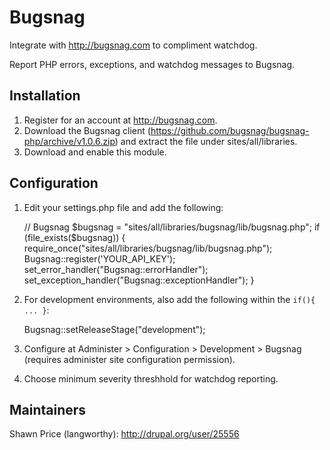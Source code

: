 Bugsnag
=======

Integrate with http://bugsnag.com to compliment watchdog.

Report PHP errors, exceptions, and watchdog messages to Bugsnag.


Installation
------------

1. Register for an account at http://bugsnag.com.
2. Download the Bugsnag client (https://github.com/bugsnag/bugsnag-php/archive/v1.0.6.zip)
   and extract the file under sites/all/libraries.
3. Download and enable this module.


Configuration
-------------

1. Edit your settings.php file and add the following:

    // Bugsnag
    $bugsnag = "sites/all/libraries/bugsnag/lib/bugsnag.php";
    if (file_exists($bugsnag)) {
      require_once("sites/all/libraries/bugsnag/lib/bugsnag.php");
      Bugsnag::register('YOUR_API_KEY');
      set_error_handler("Bugsnag::errorHandler");
      set_exception_handler("Bugsnag::exceptionHandler");
    }
2. For development environments, also add the following within the `if(){ ... }`:

    Bugsnag::setReleaseStage("development");

3. Configure at Administer > Configuration > Development > Bugsnag (requires
   administer site configuration permission).
4. Choose minimum severity threshhold for watchdog reporting.


Maintainers
-----------

Shawn Price (langworthy): http://drupal.org/user/25556

